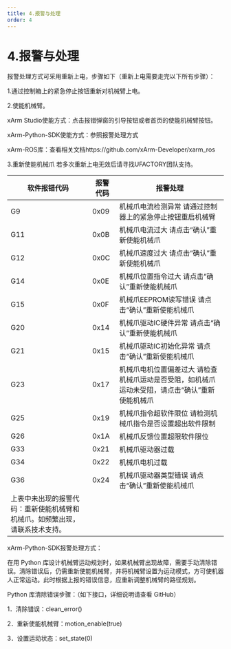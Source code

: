 ```yaml
---
title: 4.报警与处理
order: 4
---
```

# 4.报警与处理


报警处理方式可采用重新上电，步骤如下（重新上电需要走完以下所有步骤）：

1.通过控制箱上的紧急停止按钮重新对机械臂上电。

2.使能机械臂。

xArm Studio使能方式：点击报错弹窗的引导按钮或者首页的使能机械臂按钮。

xArm-Python-SDK使能方式：参照报警处理方式

xArm-ROS库：查看相关文档https://github.com/xArm-Developer/xarm_ros

3.重新使能机械爪
若多次重新上电无效后请寻找UFACTORY团队支持。


| **软件报错代码**                                             | **报警代码** | **报警处理**                                                 |
| ------------------------------------------------------------ | ------------ | ------------------------------------------------------------ |
| G9                                                           | 0x09         | 机械爪电流检测异常 请通过控制器上的紧急停止按钮重启机械臂    |
| G11                                                          | 0x0B         | 机械爪电流过大 请点击“确认”重新使能机械爪                    |
| G12                                                          | 0x0C         | 机械爪速度过大 请点击“确认”重新使能机械爪                    |
| G14                                                          | 0x0E         | 机械爪位置指令过大 请点击“确认”重新使能机械爪                |
| G15                                                          | 0x0F         | 机械爪EEPROM读写错误 请点击“确认”重新使能机械爪              |
| G20                                                          | 0x14         | 机械爪驱动IC硬件异常 请点击“确认”重新使能机械爪              |
| G21                                                          | 0x15         | 机械爪驱动IC初始化异常 请点击“确认”重新使能机械爪            |
| G23                                                          | 0x17         | 机械爪电机位置偏差过大 请检查机械爪运动是否受阻，如机械爪运动未受阻，请点击“确认”重新使能机械爪 |
| G25                                                          | 0x19         | 机械爪指令超软件限位 请检测机械爪指令是否设置超出软件限制    |
| G26                                                          | 0x1A         | 机械爪反馈位置超限软件限位                                   |
| G33                                                          | 0x21         | 机械爪驱动器过载                                             |
| G34                                                          | 0x22         | 机械爪电机过载                                               |
| G36                                                          | 0x24         | 机械爪驱动器类型错误 请点击“确认”重新使能机械爪              |
| 上表中未出现的报警代码：重新使能机械臂和机械爪。如频繁出现，请联系技术支持。 |              |                                                              |
 

xArm-Python-SDK报警处理方式：

在用 Python 库设计机械臂运动规划时，如果机械臂出现故障，需要手动清除错误。清除错误后，仍需重新使能机械臂，并将机械臂设置为运动模式，方可使机器人正常运动。此时根据上报的错误信息，应重新调整机械臂的路径规划。

Python 库清除错误步骤：（如下接口，详细说明请查看 GitHub）

1．清除错误：clean_error()

2．重新使能机械臂：motion_enable(true)

3．设置运动状态：set_state(0)
















